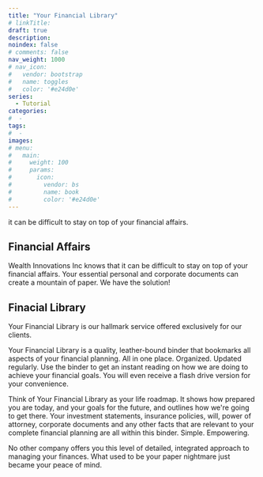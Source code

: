 ```yaml
---
title: "Your Financial Library"
# linkTitle:
draft: true
description: 
noindex: false
# comments: false
nav_weight: 1000
# nav_icon:
#   vendor: bootstrap
#   name: toggles
#   color: '#e24d0e'
series:
  - Tutorial
categories:
#  - 
tags:
#  - 
images:
# menu:
#   main:
#     weight: 100
#     params:
#       icon:
#         vendor: bs
#         name: book
#         color: '#e24d0e'
---
```


it can be difficult to stay on top of your financial affairs.

<!--more-->
## Financial Affairs

Wealth Innovations Inc knows that it can be difficult to stay on top of your financial affairs. Your essential personal and corporate documents can create a mountain of paper. We have the solution!

## Finacial Library

Your Financial Library is our hallmark service offered exclusively for our clients.

Your Financial Library is a quality, leather-bound binder that bookmarks all aspects of your financial planning. All in one place. Organized. Updated regularly. Use the binder to get an instant reading on how we are doing to achieve your financial goals. You will even receive a flash drive version for your convenience.

Think of Your Financial Library as your life roadmap. It shows how prepared you are today, and your goals for the future, and outlines how we're going to get there. Your investment statements, insurance policies, will, power of attorney, corporate documents and any other facts that are relevant to your complete financial planning are all within this binder. Simple. Empowering.

No other company offers you this level of detailed, integrated approach to managing your finances. What used to be your paper nightmare just became your peace of mind.


